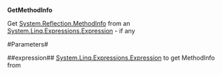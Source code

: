 **GetMethodInfo**

Get [System.Reflection.MethodInfo](System.Reflection.MethodInfo) from an [System.Linq.Expressions.Expression](System.Linq.Expressions.Expression) - if any

#Parameters#


##expression##
[System.Linq.Expressions.Expression](System.Linq.Expressions.Expression) to get MethodInfo from
